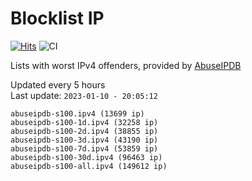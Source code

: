 # Blocklist IP

[![Hits](https://hits.seeyoufarm.com/api/count/incr/badge.svg?url=https%3A%2F%2Fgithub.com%2Fborestad%2Fblocklist-ip%2F&count_bg=%2379C83D&title_bg=%23555555&icon=&icon_color=%23E7E7E7&title=hits&edge_flat=false)](https://hits.seeyoufarm.com)  ![CI](https://img.shields.io/github/workflow/status/borestad/blocklist-ip/CI?style=flat-square)

Lists with worst IPv4 offenders, provided by [AbuseIPDB](https://www.abuseipdb.com/)

<!-- FOOTER-PLACEHOLDER -->
Updated every 5 hours<br>
Last update: `2023-01-10 - 20:05:12`
```
abuseipdb-s100.ipv4 (13699 ip)
abuseipdb-s100-1d.ipv4 (32258 ip)
abuseipdb-s100-2d.ipv4 (38855 ip)
abuseipdb-s100-3d.ipv4 (43190 ip)
abuseipdb-s100-7d.ipv4 (53859 ip)
abuseipdb-s100-30d.ipv4 (96463 ip)
abuseipdb-s100-all.ipv4 (149612 ip)
```
